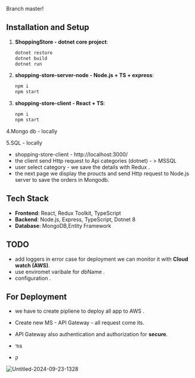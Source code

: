 Branch master!

## Installation and Setup
   
1. **ShoppingStore - dotnet core project**:
   
   ```bash
   dotnet restore
   dotnet build
   dotnet run

2. **shopping-store-server-node - Node.js + TS + express**:
   
   ```bash
   npm i 
   npm start

3. **shopping-store-client - React + TS**:
   
   ```bash
   npm i 
   npm start
   
4.Mongo db - locally

5.SQL - locally

   
- shopping-store-client - http://localhost:3000/
- the client send Http request to Api categories (dotnet) - > MSSQL 
- user select category - we save the details with Redux .  
- the next page we display the proucts and send Http request to Node.js server to save the orders in Mongodb.

## Tech Stack
- **Frontend**: React, Redux Toolkit, TypeScript
- **Backend**: Node.js, Express, TypeScript, Dotnet 8
- **Database**: MongoDB,Entity Framework

 ## TODO
- add loggers in error case for deployment we can monitor it with **Cloud watch (AWS)**.
- use enviromet varibale for dbName . 
- configuration .

 ## For Deployment
- we have to create pipliene to deploy all app to AWS .
- Create new MS - API Gateway - all request come its.
- API Gateway also authentication and authorization for **secure**.

- ודs
- ק



![Untitled-2024-09-23-1328](https://github.com/user-attachments/assets/254ef67d-9480-4b03-91fd-dd8e4b39a59a)
